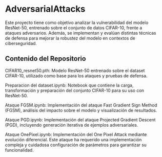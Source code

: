 # AdversarialAttacks

Este proyecto tiene como objetivo analizar la vulnerabilidad del modelo ResNet-50, entrenado sobre el conjunto de datos CIFAR-10, frente a ataques adversarios. Además, se implementan y evalúan distintas técnicas de defensa para mejorar la robustez del modelo en contextos de ciberseguridad.

## Contenido del Repositorio
CIFAR10_resnet50.pth: Modelo ResNet-50 entrenado sobre el dataset CIFAR-10, utilizado como base para los ataques y pruebas de defensa.

Preparacion del dataset.ipynb: Notebook que contiene la carga, transformación y preparación del conjunto CIFAR-10 para su uso con ResNet-50.

Ataque FGSM.ipynb: Implementación del ataque Fast Gradient Sign Method (FGSM), análisis del impacto sobre el modelo y visualización de resultados.

Ataque PGD.ipynb: Implementación del ataque Projected Gradient Descent (PGD), incluyendo generación iterativa de ejemplos adversariales.

Ataque OnePixel.ipynb: Implementación del One Pixel Attack mediante evolución diferencial. Este ataque ha requerido una implementación compleja y cuidadosa configuración de parámetros para garantizar su funcionalidad.
